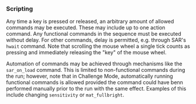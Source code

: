### Scripting

Any time a key is pressed or released, an arbitrary amount of allowed commands may be
executed. These may include up to one action command. Any functional commands in the
sequence must be executed without delay. For other commands, delay is permitted, e.g.
through SAR's `hwait` command. Note that scrolling the mouse wheel a single tick
counts as pressing and immediately releasing the "key" of the mouse wheel.

Automation of commands may be achieved through mechanisms like the `sar_on_load`
command. This is limited to non-functional commands during the run; however, note
that in Challenge Mode, automatically running functional commands is allowed provided
the command could have benn performed manually prior to the run with the same effect.
Examples of this include changing `sensitivity` or `mat_fullbright`.
